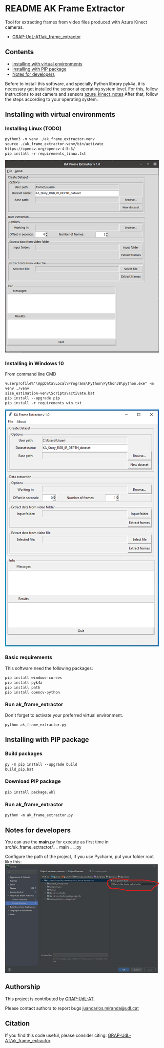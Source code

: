 # README AK Frame Extractor
Tool for extracting frames from video files produced with Azure Kinect cameras. 

* [GRAP-UdL-AT/ak_frame_extractor](https://github.com/GRAP-UdL-AT/ak_frame_extractor)

## Contents
* [Installing with virtual environments](https://github.com/GRAP-UdL-AT/ak_frame_extractor)
* [Installing with PIP package](https://github.com/GRAP-UdL-AT/ak_frame_extractor)
* [Notes for developers](https://github.com/GRAP-UdL-AT/ak_frame_extractor)

Before to install this software, and specially Python library pyk4a, it is necessary get installed the sensor at operating system level. For this, follow
instructions to set camera and sensors [azure_kinect_notes](https://github.com/juancarlosmiranda/azure_kinect_notes) 
After that, follow the steps according to your operating system.

## Installing with virtual environments
### Installing Linux (TODO)
```
python3 -m venv ./ak_frame_extractor-venv
source ./ak_frame_extractor-venv/bin/activate
https://opencv.org/opencv-4-5-5/
pip install -r requirements_linux.txt
```

![alt text](https://github.com/GRAP-UdL-AT/ak_frame_extractor/blob/main/img/screen_linux.png?raw=true)


### Installing in Windows 10
From command line CMD
```
%userprofile%"\AppData\Local\Programs\Python\Python38\python.exe" -m venv ./venv
size_estimation-venv\Scripts\activate.bat
pip install --upgrade pip
pip install -r requirements_win.txt
```

![alt text](https://github.com/GRAP-UdL-AT/ak_frame_extractor/blob/main/img/screen_win.png?raw=true)

### Basic requirements
This software need the following packages:
```
pip install windows-curses
pip install pyk4a
pip install path
pip install opencv-python
```

### Run ak_frame_extractor
Don't forget to activate your preferred virtual environment.
```
python ak_frame_extractor.py
```

## Installing with PIP package
### Build packages
```
py -m pip install --upgrade build
build_pip.bat
```
### Download PIP package
```
pip install package.whl
```

### Run ak_frame_extractor
```
python -m ak_frame_extractor.py
```

## Notes for developers
You can use the __main__.py for execute as first time in src/ak_frame_extractor/_ _ main _ _.py

Configure the path of the project, if you use Pycharm, put your folder root like this:
![alt text](https://github.com/GRAP-UdL-AT/ak_frame_extractor/blob/main/img/configuration_pycharm.png?raw=true)


## Authorship
This project is contributed by [GRAP-UdL-AT](http://www.grap.udl.cat/en/index.html).

Please contact authors to report bugs juancarlos.miranda@udl.cat

## Citation

If you find this code useful, please consider citing:
[GRAP-UdL-AT/ak_frame_extractor](https://github.com/GRAP-UdL-AT/ak_frame_extractor/).

